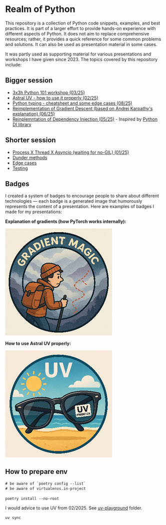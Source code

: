 # Realm of Python

This repository is a collection of Python code snippets, examples, and best practices. It is part of a larger effort to provide hands-on experience with different aspects of Python. It does not aim to replace comprehensive resources; rather, it provides a quick reference for some common problems and solutions. It can also be used as presentation material in some cases.

It was partly used as supporting material for various presentations and workshops I have given since 2023. The topics covered by this repository include:

## Bigger session
* [3x3h Python 101 workshop (03/25)](./python_workshop/)
* [Astral UV - how to use it properly (02/25)](./uv-playground/)
* [Python typing - cheatsheet and some edge cases (08/25)](./typing/)
* [Reimplementation of Gradient Descent (based on Andrej Karpathy's explanation) (06/25)](./pytorch_neural_network/)
* [Reinplemntation of Dependency Injection (05/25)](./own_dependency_injection/) - Inspired by [Python DI library](https://python-dependency-injector.ets-labs.org/introduction/di_in_python.html)


## Shorter session
* [Process X Thread X Asyncio (waiting for no-GIL) (01/25)](./asynchronous_code/)
* [Dunder methods](./dunder_methods/)
* [Edge cases](./hall_of_fame/)
* [Testing](./tests_code/)

## Badges

I created a system of badges to encourage people to share about different technologies — each badge is a generated image that humorously represents the content of a presentation. Here are examples of badges I made for my presentations:

**Explanation of gradients (how PyTorch works internally):**

![Gradient](imgs/gradient.png)

**How to use Astral UV properly:**
  
![How to use UV](imgs/uv.png)

## How to prepare env

```shell
# be aware of `poetry config --list`
# be aware of virtualenvs.in-project

poetry install --no-root
```

I would advice to use UV from 02/2025. See [uv-playground](./uv-playground/) folder.

```
uv sync
```
